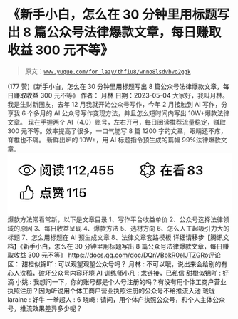 # 《新手小白，怎么在 30 分钟里用标题写出 8 篇公众号法律爆款文章，每日赚取收益 300 元不等》

> 原文：[`www.yuque.com/for_lazy/thfiu8/wnno8lsdvbvo2ggk`](https://www.yuque.com/for_lazy/thfiu8/wnno8lsdvbvo2ggk)

<ne-h2 id="5aab2fd3" data-lake-id="5aab2fd3"><ne-heading-ext><ne-heading-anchor></ne-heading-anchor><ne-heading-fold></ne-heading-fold></ne-heading-ext><ne-heading-content><ne-text id="u8ccc349c">(177 赞)《新手小白，怎么在 30 分钟里用标题写出 8 篇公众号法律爆款文章，每日赚取收益 300 元不等》</ne-text></ne-heading-content></ne-h2> <ne-p id="ua7cd3844" data-lake-id="ua7cd3844"><ne-text id="ub36921fb">作者： 月林</ne-text></ne-p> <ne-p id="u91e92fdb" data-lake-id="u91e92fdb"><ne-text id="u6d884e02">日期：2023-05-04</ne-text></ne-p> <ne-p id="u6675abae" data-lake-id="u6675abae"><ne-text id="u8a158cef" style="color: rgb(51, 51, 51);">大家好，我叫月林。我是生财新圈友，去年 12 月我就开始公众号写作，今年 2 月接触到 AI 写作，分享我 6 个多月的 AI 公众号写作变现方法，并且怎么短时间内写出 10W+爆款法律文章。</ne-text></ne-p> <ne-p id="uf7473bc9" data-lake-id="uf7473bc9"><ne-text id="u445d12ee" style="background-color: rgb(255, 255, 255); color: rgb(51, 51, 51);">现在手握两个 AI（4.0）账号，左右开弓，每日阅读推荐流量稳定，赚取 300 元不等。</ne-text><ne-text id="u5219edc0" style="color: rgb(51, 51, 51);">效率提高了很多，一口气能写 8 篇 1200 字的文章，眼睛还不疼，脊椎也不痛。</ne-text></ne-p> <ne-p id="u98cf568f" data-lake-id="u98cf568f"><ne-text id="u93a38e2d" style="color: rgb(51, 51, 51);">新鲜出炉的 10W+，用 AI 标题指令预生成的篇幅 99%法律爆款文章。</ne-text></ne-p> <ne-p id="u0509dba6" data-lake-id="u0509dba6"><ne-card data-card-name="image" data-card-type="inline" id="JCyTV" data-event-boundary="card">![](img/30757d63eca7ed21162b2b8d4ffd8c75.png)</ne-card></ne-p> <ne-p id="u6b844cd8" data-lake-id="u6b844cd8"><ne-text id="u9d6b38c8" style="background-color: rgb(255, 255, 255); color: rgb(51, 51, 51);">爆款方法常看常新，以下是文章目录</ne-text></ne-p> <ne-p id="ue84645e4" data-lake-id="ue84645e4"><ne-text id="ua6160728" style="background-color: rgb(255, 255, 255); color: rgb(51, 51, 51);">1、写作平台收益单价</ne-text></ne-p> <ne-p id="ube2e630c" data-lake-id="ube2e630c"><ne-text id="u28bb52de" style="background-color: rgb(255, 255, 255); color: rgb(51, 51, 51);">2、公众号选择法律领域的原因</ne-text></ne-p> <ne-p id="u77ce64f7" data-lake-id="u77ce64f7"><ne-text id="u53ca07b3" style="background-color: rgb(255, 255, 255); color: rgb(51, 51, 51);">3、每日收益呈现</ne-text></ne-p> <ne-p id="ucae26f25" data-lake-id="ucae26f25"><ne-text id="ua4670107" style="background-color: rgb(255, 255, 255); color: rgb(51, 51, 51);">4、爆款方法</ne-text></ne-p> <ne-p id="ufdb8e4e3" data-lake-id="ufdb8e4e3"><ne-text id="u477b1f1c" style="background-color: rgb(255, 255, 255); color: rgb(51, 51, 51);">5、选材方向</ne-text></ne-p> <ne-p id="u94652ce1" data-lake-id="u94652ce1"><ne-text id="u6b3aa98c" style="background-color: rgb(255, 255, 255); color: rgb(51, 51, 51);">6、怎么人工起吸引力大的标题</ne-text></ne-p> <ne-p id="u0abf60a2" data-lake-id="u0abf60a2"><ne-text id="u4f1528fc" style="background-color: rgb(255, 255, 255); color: rgb(51, 51, 51);">7、怎么用标题在 AI 预生成文章</ne-text></ne-p> <ne-p id="u42aa2f5b" data-lake-id="u42aa2f5b"><ne-text id="ub623912d" style="background-color: rgb(255, 255, 255); color: rgb(51, 51, 51);">8、法律文章套路模板</ne-text></ne-p> <ne-p id="uaf8cdea0" data-lake-id="uaf8cdea0"><ne-text id="u0ac42951">详细请移步【腾讯文档】《新手小白，怎么在 30 分钟里用标题写出 8 篇公众号法律爆款文章，每日赚取收益 300 元不等》</ne-text></ne-p> <ne-p id="u1bda7501" data-lake-id="u1bda7501">[<ne-text id="u08d5277f">https://docs.qq.com/doc/DQnVBbkR0elJTZGRo</ne-text>](https://docs.qq.com/doc/DQnVBbkR0elJTZGRo)</ne-p><ne-hole id="u9b66dc76" data-lake-id="u9b66dc76"><ne-card data-card-name="hr" data-card-type="block" id="fXic7" data-event-boundary="card"><ne-p id="uc21f1650" data-lake-id="uc21f1650"><ne-text id="u7bda5644">评论区：</ne-text></ne-p> <ne-p id="u0d56ddfd" data-lake-id="u0d56ddfd"><ne-text id="u60320e03">甜橙似锦吖 : 可以观望观望公众号吗？</ne-text> <ne-text id="u151d9465">月林 : 不可以哦，说出来会给别的有心人洗稿，破坏公众号内容环境</ne-text> <ne-text id="u1f660f07">AI 训练师小凡 : 求链接，已私信</ne-text> <ne-text id="uc8e386e9">甜橙似锦吖 : 好滴</ne-text> <ne-text id="u85775b0d">小姚 : 我想问一下，你的账号都是个人号注册的吗？有没有用个体工商户营业执照注册？因为听说用个体工商户营业执照注册的公众号不给推流入池</ne-text> <ne-text id="u2ad14b7a">珑珑 laraine : 好牛</ne-text> <ne-text id="uc5c12e1b">一拳超人 : 6</ne-text> <ne-text id="u368fba2d">晓崎 : 请问，用个体户执照公众号，和个人主体公众号，推流效果差异多少呢？</ne-text></ne-p></ne-card></ne-hole>